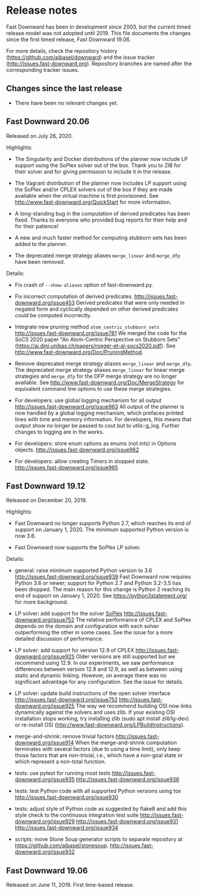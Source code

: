 # Release notes

Fast Downward has been in development since 2003, but the current
timed release model was not adopted until 2019. This file documents
the changes since the first timed release, Fast Downward 19.06.

For more details, check the repository history
(<https://github.com/aibasel/downward>) and the issue tracker
(<http://issues.fast-downward.org>). Repository branches are named
after the corresponding tracker issues.

## Changes since the last release

- There have been no relevant changes yet.

## Fast Downward 20.06

Released on July 26, 2020.

Highlights:

- The Singularity and Docker distributions of the planner now include
  LP support using the SoPlex solver out of the box. Thank you to ZIB
  for their solver and for giving permission to include it in the
  release.

- The Vagrant distribution of the planner now includes LP support
  using the SoPlex and/or CPLEX solvers out of the box if they are
  made available when the virtual machine is first provisioned. See
  <http://www.fast-downward.org/QuickStart> for more information.

- A long-standing bug in the computation of derived predicates has
  been fixed. Thanks to everyone who provided bug reports for their
  help and for their patience!

- A new and much faster method for computing stubborn sets has been
  added to the planner.

- The deprecated merge strategy aliases `merge_linear` and `merge_dfp`
  have been removed.

Details:

- Fix crash of `--show-aliases` option of fast-downward.py.

- Fix incorrect computation of derived predicates.
  <http://issues.fast-downward.org/issue453>
  Derived predicates that were only needed in negated form and
  cyclically depended on other derived predicates could be computed
  incorrectly.

- Integrate new pruning method `atom_centric_stubborn_sets`
  <http://issues.fast-downward.org/issue781>
  We merged the code for the SoCS 2020 paper "An Atom-Centric Perspective
  on Stubborn Sets" (<https://ai.dmi.unibas.ch/papers/roeger-et-al-socs2020.pdf>).
  See <http://www.fast-downward.org/Doc/PruningMethod>.

- Remove deprecated merge strategy aliases `merge_linear` and `merge_dfp`.
  The deprecated merge strategy aliases `merge_linear` for linear
  merge strategies and `merge_dfp` for the DFP merge strategy are no longer
  available. See http://www.fast-downward.org/Doc/MergeStrategy for equivalent
  command line options to use these merge strategies.

- For developers: use global logging mechanism for all output
  <http://issues.fast-downward.org/issue963>
  All output of the planner is now handled by a global logging mechanism, which
  prefaces printed lines with time and memory information. For developers, this
  means that output show no longer be passed to cout but to
  utils::g_log. Further changes to logging are in the works.

- For developers: store enum options as enums (not ints) in Options objects.
  <http://issues.fast-downward.org/issue962>

- For developers: allow creating Timers in stopped state.
  <http://issues.fast-downward.org/issue965>

## Fast Downward 19.12

Released on December 20, 2019.

Highlights:

- Fast Downward no longer supports Python 2.7, which reaches its end
  of support on January 1, 2020. The minimum supported Python version
  is now 3.6.

- Fast Downward now supports the SoPlex LP solver.

Details:

- general: raise minimum supported Python version to 3.6
  <http://issues.fast-downward.org/issue939>
  Fast Downward now requires Python 3.6 or newer; support for Python 2.7 and
  Python 3.2-3.5 has been dropped. The main reason for this change is Python 2
  reaching its end of support on January 1, 2020. See
  https://python3statement.org/ for more background.

- LP solver: add support for the solver [SoPlex](https://soplex.zib.de/)
  <http://issues.fast-downward.org/issue752>
  The relative performance of CPLEX and SoPlex depends on the domain and
  configuration with each solver outperforming the other in some cases.
  See the issue for a more detailed discussion of performance.

- LP solver: add support for version 12.9 of CPLEX
  <http://issues.fast-downward.org/issue925>
  Older versions are still supported but we recommend using 12.9.
  In our experiments, we saw performance differences between version
  12.8 and 12.9, as well as between using static and dynamic linking.
  However, on average there was no significant advantage for any
  configuration. See the issue for details.

- LP solver: update build instructions of the open solver interface
  <http://issues.fast-downward.org/issue752>
  <http://issues.fast-downward.org/issue925>
  The way we recommend building OSI now links dynamically against the
  solvers and uses zlib. If your existing OSI installation stops
  working, try installing zlib (sudo apt install zlib1g-dev) or
  re-install OSI (http://www.fast-downward.org/LPBuildInstructions).

- merge-and-shrink: remove trivial factors
  <http://issues.fast-downward.org/issue914>
  When the merge-and-shrink computation terminates with several factors
  (due to using a time limit), only keep those factors that are
  non-trivial, i.e., which have a non-goal state or which represent a
  non-total function.

- tests: use pytest for running most tests
  <http://issues.fast-downward.org/issue935>
  <http://issues.fast-downward.org/issue936>

- tests: test Python code with all supported Python versions using tox
  <http://issues.fast-downward.org/issue930>

- tests: adjust style of Python code as suggested by flake8 and add this style
  check to the continuous integration test suite
  <http://issues.fast-downward.org/issue929>
  <http://issues.fast-downward.org/issue931>
  <http://issues.fast-downward.org/issue934>

- scripts: move Stone Soup generator scripts to separate repository at
  https://github.com/aibasel/stonesoup.
  <http://issues.fast-downward.org/issue932>

## Fast Downward 19.06

Released on June 11, 2019.
First time-based release.
